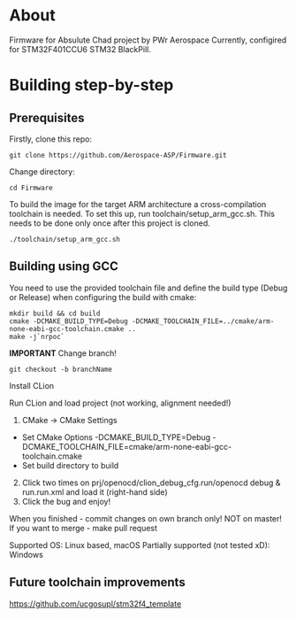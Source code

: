 # About

Firmware for Absulute Chad project by PWr Aerospace
Currently, configired for STM32F401CCU6 STM32 BlackPill.

# Building step-by-step

## Prerequisites
Firstly, clone this repo:

    git clone https://github.com/Aerospace-ASP/Firmware.git

Change directory:

    cd Firmware

To build the image for the target ARM architecture a cross-compilation toolchain is needed. To set this up, run toolchain/setup_arm_gcc.sh. This needs to be done only once after this project is cloned.

    ./toolchain/setup_arm_gcc.sh

## Building using GCC

You need to use the provided toolchain file and define the build type (Debug or Release) when configuring the build with cmake:

    mkdir build && cd build
    cmake -DCMAKE_BUILD_TYPE=Debug -DCMAKE_TOOLCHAIN_FILE=../cmake/arm-none-eabi-gcc-toolchain.cmake ..
    make -j`nrpoc`

**IMPORTANT** Change branch!

    git checkout -b branchName
    
Install CLion

Run CLion and load project (not working, alignment needed!)

1. CMake -> CMake Settings
* Set CMake Options -DCMAKE_BUILD_TYPE=Debug -DCMAKE_TOOLCHAIN_FILE=cmake/arm-none-eabi-gcc-toolchain.cmake
* Set build directory to build
2. Click two times on prj/openocd/clion_debug_cfg.run/openocd debug & run.run.xml and load it (right-hand side)
3. Click the bug and enjoy!

When you finished - commit changes on own branch only! NOT on master! If you want to merge - make pull request

Supported OS: Linux based, macOS
Partially supported (not tested xD): Windows

## Future toolchain improvements

https://github.com/ucgosupl/stm32f4_template
